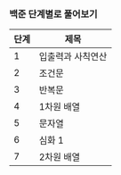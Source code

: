 ### 백준 단계별로 풀어보기
|단계|제목|
|---|---|
|1|입출력과 사칙연산|
|2|조건문|
|3|반복문|
|4|1차원 배열|
|5|문자열|
|6|심화 1|
|7|2차원 배열|
